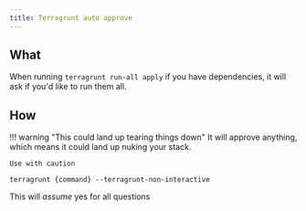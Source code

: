 ```yaml
---
title: Terragrunt auto approve
---
```


## What

When running `terragrunt run-all apply` if you have dependencies, it will ask if you'd like to run them all.

## How

!!! warning "This could land up tearing things down"
    It will approve anything, which means it could land up nuking your stack.

    Use with caution

```shell
terragrunt {command} --terragrunt-non-interactive
```

This will _assume_ yes for all questions
